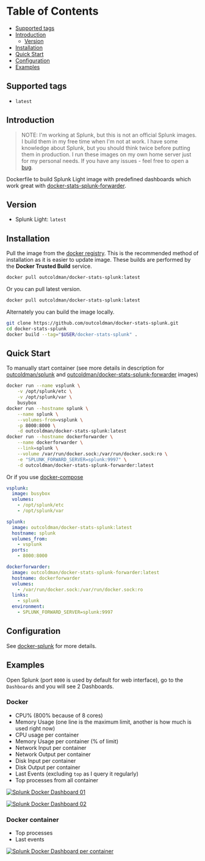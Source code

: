 # Table of Contents

- [Supported tags](#supported-tags)
- [Introduction](#introduction)
    - [Version](#version)
- [Installation](#installation)
- [Quick Start](#quick-start)
- [Configuration](#configuration)
- [Examples](#examples)

## Supported tags

- `latest`

## Introduction

> NOTE: I'm working at Splunk, but this is not an official Splunk images.
> I build them in my free time when I'm not at work. I have some knowledge
> about Splunk, but you should think twice before putting them in
> production. I run these images on my own home server just for
> my personal needs. If you have any issues - feel free to open a
> [bug](https://github.com/outcoldman/docker-stats-splunk/issues).

Dockerfile to build Splunk Light image with predefined dashboards which work
great with [docker-stats-splunk-forwarder](https://hub.docker.com/r/outcoldman/docker-stats-splunk-forwarder/).

## Version

- Splunk Light: `latest`

## Installation

Pull the image from the [docker registry](https://registry.hub.docker.com/u/outcoldman/docker-stats-splunk/).
This is the recommended method of installation as it is easier to update image.
These builds are performed by the **Docker Trusted Build** service.

```bash
docker pull outcoldman/docker-stats-splunk:latest
```

Or you can pull latest version.

```bash
docker pull outcoldman/docker-stats-splunk:latest
```

Alternately you can build the image locally.

```bash
git clone https://github.com/outcoldman/docker-stats-splunk.git
cd docker-stats-splunk
docker build --tag="$USER/docker-stats-splunk" .
```

## Quick Start

To manually start container (see more details in description for [outcoldman/splunk](https://hub.docker.com/r/outcoldman/splunk/)
and [outcoldman/docker-stats-splunk-forwarder](https://hub.docker.com/r/outcoldman/docker-stats-splunk-forwarder/) images)

```bash
docker run --name vsplunk \
    -v /opt/splunk/etc \
    -v /opt/splunk/var \
    busybox
docker run --hostname splunk \
    --name splunk \
    --volumes-from=vsplunk \
    -p 8000:8000 \
    -d outcoldman/docker-stats-splunk:latest
docker run --hostname dockerforwarder \
    --name dockerforwarder \
    --link=splunk \
    --volume /var/run/docker.sock:/var/run/docker.sock:ro \
    -e "SPLUNK_FORWARD_SERVER=splunk:9997" \
    -d outcoldman/docker-stats-splunk-forwarder:latest
```

Or if you use [docker-compose](https://docs.docker.com/compose/)

```yaml
vsplunk:
  image: busybox
  volumes:
    - /opt/splunk/etc
    - /opt/splunk/var

splunk:
  image: outcoldman/docker-stats-splunk:latest
  hostname: splunk
  volumes_from:
    - vsplunk
  ports:
    - 8000:8000

dockerforwarder:
  image: outcoldman/docker-stats-splunk-forwarder:latest
  hostname: dockerforwarder
  volumes:
    - /var/run/docker.sock:/var/run/docker.sock:ro
  links:
    - splunk
  environment:
    - SPLUNK_FORWARD_SERVER=splunk:9997
```

## Configuration

See [docker-splunk](https://github.com/outcoldman/docker-splunk) for more details.

## Examples

Open Splunk (port `8000` is used by default for web interface), go to the `Dashboards`
and you will see 2 Dashboards.

### Docker

- CPU% (800% because of 8 cores)
- Memory Usage (one line is the maximum limit, another is how much is used right now)
- CPU usage per container
- Memory Usage per container (% of limit)
- Network Input per container
- Network Output per container
- Disk Input per container
- Disk Output per container
- Last Events (excluding `top` as I query it regularly)
- Top processes from all container

[![Splunk Docker Dashboard 01](https://raw.githubusercontent.com/outcoldman/docker-stats-splunk/master/examples/docker_dashboard_01.png)](https://raw.githubusercontent.com/outcoldman/docker-stats-splunk/master/examples/docker_dashboard_01.png)

[![Splunk Docker Dashboard 02](https://raw.githubusercontent.com/outcoldman/docker-stats-splunk/master/examples/docker_dashboard_02.png)](https://raw.githubusercontent.com/outcoldman/docker-stats-splunk/master/examples/docker_dashboard_01.png)

### Docker container

- Top processes
- Last events

[![Splunk Docker Dashboard per container](https://raw.githubusercontent.com/outcoldman/docker-stats-splunk/master/examples/docker_dashboad_per_container.png)](https://raw.githubusercontent.com/outcoldman/docker-stats-splunk/master/examples/docker_dashboad_per_container.png)
